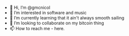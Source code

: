 - 👋 Hi, I’m @gmcnicol
- 👀 I’m interested in software and music
- 🌱 I’m currently learning that it ain't always smooth sailing
- 💞️ I’m looking to collaborate on my bitcoin thing
- 📫 How to reach me - here. 

<!---
gmcnicol/gmcnicol is a ✨ special ✨ repository because its `README.md` (this file) appears on your GitHub profile.
You can click the Preview link to take a look at your changes.
--->

